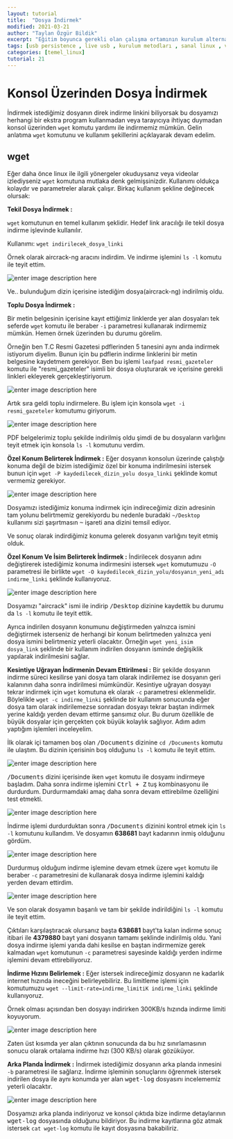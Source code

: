 ```yaml
---
layout: tutorial
title:  "Dosya İndirmek"
modified: 2021-03-21
author: "Taylan Özgür Bildik"
excerpt: "Eğitim boyunca gerekli olan çalışma ortamının kurulum alternatiflerini ele alıyoruz."
tags: [usb persistence , live usb , kurulum metodları , sanal linux , vps]
categories: [temel_linux]
tutorial: 21 
---
```

Konsol Üzerinden Dosya İndirmek
=

İndirmek istediğimiz dosyanın direk indirme linkini biliyorsak bu dosyamızı herhangi bir ekstra program kullanmadan veya tarayıcıya ihtiyaç duymadan konsol üzerinden `wget` komutu yardımı ile indirmemiz mümkün. Gelin anlatıma `wget` komutunu ve kullanım şekillerini açıklayarak devam edelim.

wget
-

Eğer daha önce linux ile ilgili yönergeler okuduysanız veya videolar izlediyseniz `wget` komutuna mutlaka denk gelmişsinizdir. Kullanımı oldukça kolaydır ve parametreler alarak çalışır. Birkaç kullanım şekline değinecek olursak:

**Tekil Dosya İndirmek :**

`wget` komutunun en temel kullanım şeklidir. Hedef link aracılığı ile tekil dosya indirme işlevinde kullanılır.

Kullanımı: `wget indirilecek_dosya_linki`

Örnek olarak aircrack-ng aracını indirdim. Ve indirme işlemini `ls -l`
komutu ile teyit ettim.

![enter image description here](https://raw.githubusercontent.com/taylanbildik/Linux_Dersleri/master/img/18-%20Konsol%20%C3%9Czerinden%20Dosya%20%C4%B0ndirmek/1.gif)

Ve.. bulunduğum dizin içerisine istediğim dosya(aircrack-ng) indirilmiş oldu. 

**Toplu Dosya İndirmek :**

Bir metin belgesinin içerisine kayıt ettiğimiz linklerde yer alan dosyaları tek seferde `wget` komutu ile beraber `-i` parametresi kullanarak indirmemiz mümkün. Hemen örnek üzerinden bu durumu görelim.

Örneğin ben T.C Resmi Gazetesi pdflerinden 5 tanesini aynı anda indirmek istiyorum diyelim. Bunun için bu pdflerin indirme linklerini bir metin belgesine kaydetmem gerekiyor. Ben bu işlemi `leafpad resmi_gazeteler` komutu ile "resmi_gazeteler" isimli bir dosya oluşturarak ve içerisine gerekli linkleri ekleyerek gerçekleştiriyorum.

![enter image description here](https://raw.githubusercontent.com/taylanbildik/Linux_Dersleri/master/img/18-%20Konsol%20%C3%9Czerinden%20Dosya%20%C4%B0ndirmek/2.png)

Artık sıra geldi toplu indirmelere. Bu işlem için konsola `wget -i resmi_gazeteler` komutumu giriyorum.

![enter image description here](https://raw.githubusercontent.com/taylanbildik/Linux_Dersleri/master/img/18-%20Konsol%20%C3%9Czerinden%20Dosya%20%C4%B0ndirmek/3.gif)

PDF belgelerimiz toplu şekilde indirilmiş oldu şimdi de bu dosyaların varlığını teyit etmek için konsola `ls -l` komutunu verdim.


**Özel Konum Belirterek İndirmek :**
Eğer dosyanın konsolun üzerinde çalıştığı konuma değil de bizim istediğimiz özel bir konuma indirilmesini istersek bunun için `wget -P kaydedilecek_dizin_yolu dosya_linki` şeklinde komut vermemiz gerekiyor.

![enter image description here](https://raw.githubusercontent.com/taylanbildik/Linux_Dersleri/master/img/18-%20Konsol%20%C3%9Czerinden%20Dosya%20%C4%B0ndirmek/4.gif)

Dosyamızı istediğimiz konuma indirmek için indireceğimiz dizin adresinin tam yolunu belirtmemiz gerekiyordu bu nedenle buradaki `~/Desktop` kullanımı sizi şaşırtmasın <kbd>~</kbd> işareti ana dizini temsil ediyor.

Ve sonuç olarak indirdiğimiz konuma gelerek dosyanın varlığını teyit etmiş olduk.

**Özel Konum Ve İsim Belirterek İndirmek :**
İndirilecek dosyanın adını değiştirerek istediğimiz konuma indirmesini istersek `wget` komutumuzu `-O` parametresi ile birlikte `wget -O kaydedilecek_dizin_yolu/dosyanın_yeni_adı indirme_linki` şeklinde kullanıyoruz.

![enter image description here](https://raw.githubusercontent.com/taylanbildik/Linux_Dersleri/master/img/18-%20Konsol%20%C3%9Czerinden%20Dosya%20%C4%B0ndirmek/5.gif)

Dosyamızı "aircrack" ismi ile indirip <kbd>/Desktop</kbd> dizinine kaydettik bu durumu da `ls -l` komutu ile teyit ettik.

Ayrıca indirilen dosyanın konumunu değiştirmeden yalnızca ismini değiştirmek isterseniz de herhangi bir konum belirtmeden yalnızca yeni dosya ismini belirtmeniz yeterli olacaktır. Örneğin `wget yeni_isim dosya_link` şeklinde bir kullanım indirilen dosyanın isminde değişiklik yapılarak indirilmesini sağlar.

**Kesintiye Uğrayan İndirmenin Devam Ettirilmesi :**
Bir şekilde dosyanın indirme süreci kesilirse yani dosya tam olarak indirilemez ise dosyanın geri kalanının daha sonra indirilmesi mümkündür. Kesintiye uğrayan dosyayı tekrar indirmek için `wget` komutuna ek olarak `-c` parametresi eklenmelidir. Böylelikle `wget -c indirme_linki` şeklinde bir kullanım sonucunda eğer dosya tam olarak indirilemezse sonradan dosyayı tekrar baştan indirmek yerine kaldığı yerden devam ettirme şansımız olur. Bu durum özellikle de büyük dosyalar için gerçekten çok büyük kolaylık sağlıyor.
Adım adım yaptığım işlemleri inceleyelim.

İlk olarak içi tamamen boş olan <kbd>/Documents</kbd> dizinine `cd /Documents` komutu ile ulaştım. Bu dizinin içerisinin boş olduğunu `ls -l` komutu ile teyit ettim.

![enter image description here](https://raw.githubusercontent.com/taylanbildik/Linux_Dersleri/master/img/18-%20Konsol%20%C3%9Czerinden%20Dosya%20%C4%B0ndirmek/6.png)

<kbd>/Documents</kbd> dizini içerisinde iken `wget` komutu ile dosyamı indirmeye başladım. Daha sonra indirme işlemini <kbd>Ctrl + Z</kbd> tuş kombinasyonu ile durdurdum. Durdurmamdaki amaç daha sonra devam ettirebilme özelliğini test etmekti.

![enter image description here](https://raw.githubusercontent.com/taylanbildik/Linux_Dersleri/master/img/18-%20Konsol%20%C3%9Czerinden%20Dosya%20%C4%B0ndirmek/7.gif)

İndirme işlemi durdurduktan sonra <kbd>/Documents</kbd> dizinini kontrol etmek için `ls -l` komutunu kullandım. Ve dosyamın **638681** bayt kadarının inmiş olduğunu gördüm.

![enter image description here](https://raw.githubusercontent.com/taylanbildik/Linux_Dersleri/master/img/18-%20Konsol%20%C3%9Czerinden%20Dosya%20%C4%B0ndirmek/8.png)

Durdurmuş olduğum indirme işlemine devam etmek üzere `wget` komutu ile beraber `-c` parametresini de kullanarak dosya indirme işlemini kaldığı yerden devam ettirdim.

![enter image description here](https://raw.githubusercontent.com/taylanbildik/Linux_Dersleri/master/img/18-%20Konsol%20%C3%9Czerinden%20Dosya%20%C4%B0ndirmek/9.gif)

Ve son olarak dosyamın başarılı ve tam bir şekilde indirildiğini `ls -l` komutu ile teyit ettim.

Çıktıları karşılaştıracak olursanız başta **638681** bayt'ta kalan indirme sonuç itibari ile **4379880** bayt yani dosyanın tamamı şeklinde indirilmiş oldu. Yani dosya indirme işlemi yarıda dahi kesilse en baştan indirmemize gerek kalmadan `wget` komutunun `-c` parametresi sayesinde kaldığı yerden indirme işlemini devam ettirebiliyoruz.

**İndirme Hızını Belirlemek :**
Eğer istersek indireceğimiz dosyanın ne kadarlık internet hızında ineceğini belirleyebiliriz. Bu limitleme işlemi için komutumuzu `wget --limit-rate=indirme_limitiK indirme_linki` şeklinde kullanıyoruz.

Örnek olması açısından ben dosyayı indirirken 300KB/s hızında indirme limiti koyuyorum.

![enter image description here](https://raw.githubusercontent.com/taylanbildik/Linux_Dersleri/master/img/18-%20Konsol%20%C3%9Czerinden%20Dosya%20%C4%B0ndirmek/10.gif)

Zaten üst kısımda yer alan çıktının sonucunda da bu hız sınırlamasının sonucu olarak ortalama indirme hızı (300 KB/s) olarak gözüküyor.

**Arka Planda İndirmek :**
İndirmek istediğimiz dosyanın arka planda inmesini `-b` parametresi ile sağlarız. İndirme işleminin sonuçlarını öğrenmek istersek indirilen dosya ile aynı konumda yer alan <kbd>wget-log</kbd> dosyasını incelememiz yeterli olacaktır.

![enter image description here](https://raw.githubusercontent.com/taylanbildik/Linux_Dersleri/master/img/18-%20Konsol%20%C3%9Czerinden%20Dosya%20%C4%B0ndirmek/11.gif)

Dosyamızı arka planda indiriyoruz ve konsol çıktıda bize indirme detaylarının <kbd>wget-log</kbd> dosyasında olduğunu bildiriyor. Bu indirme kayıtlarına göz atmak istersek `cat wget-log` komutu ile kayıt dosyasına bakabiliriz.
